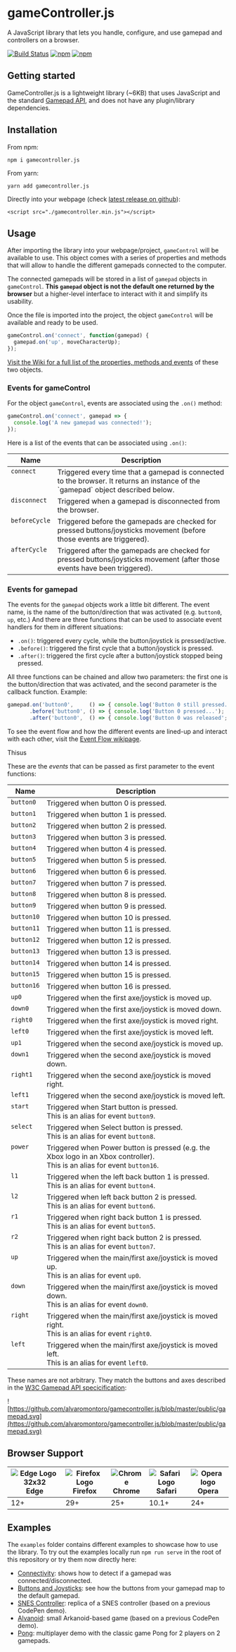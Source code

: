 # gameController.js

A JavaScript library that lets you handle, configure, and use gamepad and controllers on a browser.

[![Build Status](https://travis-ci.org/alvaromontoro/gamecontroller.js.svg?branch=master)](https://travis-ci.org/alvaromontoro/gamecontroller.js)
[![npm](https://img.shields.io/npm/v/gamecontroller.js.svg)](https://www.npmjs.com/package/gamecontroller.js)
[![npm](https://img.shields.io/npm/l/gamecontroller.js.svg)](https://www.npmjs.com/package/gamecontroller.js)

## Getting started

GameController.js is a lightweight library (~6KB) that uses JavaScript and the standard [Gamepad API](https://w3c.github.io/gamepad/), and does not have any plugin/library dependencies.

## Installation

From npm:

```
npm i gamecontroller.js
```

From yarn:

```
yarn add gamecontroller.js
```

Directly into your webpage (check [latest release on github](https://github.com/alvaromontoro/gamecontroller.js/releases)):

```
<script src="./gamecontroller.min.js"></script>
```



## Usage

After importing the library into your webpage/project, `gameControl` will be available to use. This object comes with a series of properties and methods that will allow to handle the different gamepads connected to the computer. 

The connected gamepads will be stored in a list of `gamepad` objects in `gameControl`. **This `gamepad` object is not the default one returned by the browser** but a higher-level interface to interact with it and simplify its usability.

Once the file is imported into the project, the object `gameControl` will be available and ready to be used.

```javascript
gameControl.on('connect', function(gamepad) {
  gamepad.on('up', moveCharacterUp);
});
```

[Visit the Wiki for a full list of the properties, methods and events](https://github.com/alvaromontoro/gamecontroller.js/wiki) of these two objects.

### Events for gameControl

For the object `gameControl`, events are associated using the `.on()` method:

```javascript
gameControl.on('connect', gamepad => {
  console.log('A new gamepad was connected!');
});
```

Here is a list of the events that can be associated using `.on()`:

<table>
  <thead>
    <tr>
      <th>Name</th>
      <th>Description</th>
    </tr>
  </thead>
  <tbody>
    <tr>
      <td valign="top"><code>connect</code></td>
      <td>Triggered every time that a gamepad is connected to the browser. It returns an instance of the `gamepad` object described below.</td>
    </tr>
    <tr>
      <td valign="top"><code>disconnect</code></td>
      <td>Triggered when a gamepad is disconnected from the browser.</td>
    </tr>
    <tr>
      <td valign="top"><code>beforeCycle</code></td>
      <td>Triggered before the gamepads are checked for pressed buttons/joysticks movement (before those events are triggered).</td>
    </tr>
    <tr>
      <td valign="top"><code>afterCycle</code></td>
      <td>Triggered after the gamepads are checked for pressed buttons/joysticks movement (after those events have been triggered).</td>
    </tr>
  </tbody>
</table>


### Events for gamepad

The events for the `gamepad` objects work a little bit different. The event name, is the name of the button/direction that was activated (e.g. `button0`, `up`, etc.) And there are three functions that can be used to associate event handlers for them in different situations:

- `.on()`: triggered every cycle, while the button/joystick is pressed/active.
- `.before()`: triggered the first cycle that a button/joystick is pressed.
- `.after()`: triggered the first cycle after a button/joystick stopped being pressed.

All three functions can be chained and allow two parameters: the first one is the button/direction that was activated, and the second parameter is the callback function. Example:

```javascript
gamepad.on('button0',     () => { console.log('Button 0 still pressed...'); })
       .before('button0', () => { console.log('Button 0 pressed...');       })
       .after('button0',  () => { console.log('Button 0 was released';      });
```

To see the event flow and how the different events are lined-up and interact with each other, visit the [Event Flow wikipage](../EventFlow).

Thisus

These are the _events_ that can be passed as first parameter to the event functions:

<table>
  <thead>
    <tr>
      <th>Name</th>
      <th>Description</th>
    </tr>
  </thead>
  <tbody>
    <tr>
      <td valign="top"><code>button0</code></td>
      <td>Triggered when button 0 is pressed.</td>
    </tr>
    <tr>
      <td valign="top"><code>button1</code></td>
      <td>Triggered when button 1 is pressed.</td>
    </tr>
    <tr>
      <td valign="top"><code>button2</code></td>
      <td>Triggered when button 2 is pressed.</td>
    </tr>
    <tr>
      <td valign="top"><code>button3</code></td>
      <td>Triggered when button 3 is pressed.</td>
    </tr>
    <tr>
      <td valign="top"><code>button4</code></td>
      <td>Triggered when button 4 is pressed.</td>
    </tr>
    <tr>
      <td valign="top"><code>button5</code></td>
      <td>Triggered when button 5 is pressed.</td>
    </tr>
    <tr>
      <td valign="top"><code>button6</code></td>
      <td>Triggered when button 6 is pressed.</td>
    </tr>
    <tr>
      <td valign="top"><code>button7</code></td>
      <td>Triggered when button 7 is pressed.</td>
    </tr>
    <tr>
      <td valign="top"><code>button8</code></td>
      <td>Triggered when button 8 is pressed.</td>
    </tr>
    <tr>
      <td valign="top"><code>button9</code></td>
      <td>Triggered when button 9 is pressed.</td>
    </tr>
    <tr>
      <td valign="top"><code>button10</code></td>
      <td>Triggered when button 10 is pressed.</td>
    </tr>
    <tr>
      <td valign="top"><code>button11</code></td>
      <td>Triggered when button 11 is pressed.</td>
    </tr>
    <tr>
      <td valign="top"><code>button12</code></td>
      <td>Triggered when button 12 is pressed.</td>
    </tr>
    <tr>
      <td valign="top"><code>button13</code></td>
      <td>Triggered when button 13 is pressed.</td>
    </tr>
    <tr>
      <td valign="top"><code>button14</code></td>
      <td>Triggered when button 14 is pressed.</td>
    </tr>
    <tr>
      <td valign="top"><code>button15</code></td>
      <td>Triggered when button 15 is pressed.</td>
    </tr>
    <tr>
      <td valign="top"><code>button16</code></td>
      <td>Triggered when button 16 is pressed.</td>
    </tr>
    <tr>
      <td valign="top"><code>up0</code></td>
      <td>Triggered when the first axe/joystick is moved up.</td>
    </tr>
    <tr>
      <td valign="top"><code>down0</code></td>
      <td>Triggered when the first axe/joystick is moved down.</td>
    </tr>
    <tr>
      <td valign="top"><code>right0</code></td>
      <td>Triggered when the first axe/joystick is moved right.</td>
    </tr>
    <tr>
      <td valign="top"><code>left0</code></td>
      <td>Triggered when the first axe/joystick is moved left.</td>
    </tr>
    <tr>
      <td valign="top"><code>up1</code></td>
      <td>Triggered when the second axe/joystick is moved up.</td>
    </tr>
    <tr>
      <td valign="top"><code>down1</code></td>
      <td>Triggered when the second axe/joystick is moved down.</td>
    </tr>
    <tr>
      <td valign="top"><code>right1</code></td>
      <td>Triggered when the second axe/joystick is moved right.</td>
    </tr>
    <tr>
      <td valign="top"><code>left1</code></td>
      <td>Triggered when the second axe/joystick is moved left.</td>
    </tr>
    <tr>
      <td valign="top"><code>start</code></td>
      <td>Triggered when Start button is pressed.<br>This is an alias for event <code>button9</code>.</td>
    </tr>
    <tr>
      <td valign="top"><code>select</code></td>
      <td>Triggered when Select button is pressed.<br>This is an alias for event <code>button8</code>.</td>
    </tr>
    <tr>
      <td valign="top"><code>power</code></td>
      <td>Triggered when Power button is pressed (e.g. the Xbox logo in an Xbox controller).<br>This is an alias for event <code>button16</code>.</td>
    </tr>
    <tr>
      <td valign="top"><code>l1</code></td>
      <td>Triggered when the left back button 1 is pressed.<br>This is an alias for event <code>button4</code>.</td>
    </tr>
    <tr>
      <td valign="top"><code>l2</code></td>
      <td>Triggered when left back button 2 is pressed.<br>This is an alias for event <code>button6</code>.</td>
    </tr>
    <tr>
      <td valign="top"><code>r1</code></td>
      <td>Triggered when right back button 1 is pressed.<br>This is an alias for event <code>button5</code>.</td>
    </tr>
    <tr>
      <td valign="top"><code>r2</code></td>
      <td>Triggered when right back button 2 is pressed.<br>This is an alias for event <code>button7</code>.</td>
    </tr>
    <tr>
      <td valign="top"><code>up</code></td>
      <td>Triggered when the main/first axe/joystick is moved up.<br>This is an alias for event <code>up0</code>.</td>
    </tr>
    <tr>
      <td valign="top"><code>down</code></td>
      <td>Triggered when the main/first axe/joystick is moved down.<br>This is an alias for event <code>down0</code>.</td>
    </tr>
    <tr>
      <td valign="top"><code>right</code></td>
      <td>Triggered when the main/first axe/joystick is moved right.<br>This is an alias for event <code>right0</code>.</td>
    </tr>
    <tr>
      <td valign="top"><code>left</code></td>
      <td>Triggered when the main/first axe/joystick is moved left.<br>This is an alias for event <code>left0</code>.</td>
    </tr>
  </tbody>
</table>

These names are not arbitrary. They match the buttons and axes described in the [W3C Gamepad API specicification](https://w3c.github.io/gamepad/#fig-visual-representation-of-a-standard-gamepad-layout):

![https://github.com/alvaromontoro/gamecontroller.js/blob/master/public/gamepad.svg](https://github.com/alvaromontoro/gamecontroller.js/blob/master/public/gamepad.svg)


## Browser Support

| ![Edge Logo 32x32](https://cdnjs.cloudflare.com/ajax/libs/browser-logos/56.3.2/edge/edge_32x32.png)<br>Edge | ![Firefox Logo](https://cdnjs.cloudflare.com/ajax/libs/browser-logos/56.3.2/archive/firefox_23-56/firefox_23-56_32x32.png)<br>Firefox | ![Chrome](https://cdnjs.cloudflare.com/ajax/libs/browser-logos/56.3.2/archive/chrome_12-48/chrome_12-48_32x32.png)<br>Chrome | ![Safari Logo](https://cdnjs.cloudflare.com/ajax/libs/browser-logos/56.3.2/archive/safari_1-7/safari_1-7_32x32.png)<br>Safari | ![Opera logo](https://cdnjs.cloudflare.com/ajax/libs/browser-logos/56.3.2/opera/opera_32x32.png)<br>Opera |
| ---- | ------- | ------ | ------ | ----- |
| 12+  | 29+     | 25+    | 10.1+  | 24+   |


## Examples

The `examples` folder contains different examples to showcase how to use the library. To try out the examples locally run `npm run serve` in the root of this repository or try them now directly here:

- [Connectivity](https://htmlpreview.github.io/?https://github.com/alvaromontoro/gamecontroller.js/blob/master/examples/example-0-connectivity.html): shows how to detect if a gamepad was connected/disconnected.
- [Buttons and Joysticks](https://htmlpreview.github.io/?https://github.com/alvaromontoro/gamecontroller.js/blob/master/examples/example-3-buttons-and-joysticks.html): see how the buttons from your gamepad map to the default gamepad.
- [SNES Controller](https://htmlpreview.github.io/?https://github.com/alvaromontoro/gamecontroller.js/blob/master/examples/example-4-snes-controller.html): replica of a SNES controller (based on a previous CodePen demo).
- [Alvanoid](https://htmlpreview.github.io/?https://github.com/alvaromontoro/gamecontroller.js/blob/master/examples/example-5-alvanoid.html): small Arkanoid-based game (based on a previous CodePen demo).
- [Pong](https://htmlpreview.github.io/?https://github.com/alvaromontoro/gamecontroller.js/blob/master/examples/example-6-multiplayer.html): multiplayer demo with the classic game Pong for 2 players on 2 gamepads.
